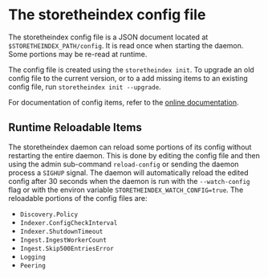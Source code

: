# The storetheindex config file

The storetheindex config file is a JSON document located at `$STORETHEINDEX_PATH/config`. It is read once when starting the daemon. Some portions may be re-read at runtime.

The config file is created using the `storetheindex init`. To upgrade an old config file to the current version, or to a add missing items to an existing config file, run `storetheindex init --upgrade`.

For documentation of config items, refer to the [online documentation](https://pkg.go.dev/github.com/ipni/storetheindex/config).

## Runtime Reloadable Items
The storetheindex daemon can reload some portions of its config without restarting the entire daemon. This is done by editing the config file and then using the admin sub-command `reload-config` or sending the daemon process a `SIGHUP` signal. The daemon will automatically reload the edited config after 30 seconds when the daemon is run with the `--watch-config` flag or with the environ variable `STORETHEINDEX_WATCH_CONFIG=true`. The reloadable portions of the config files are:

- `Discovery.Policy`
- `Indexer.ConfigCheckInterval`
- `Indexer.ShutdownTimeout`
- `Ingest.IngestWorkerCount`
- `Ingest.Skip500EntriesError`
- `Logging`
- `Peering`
